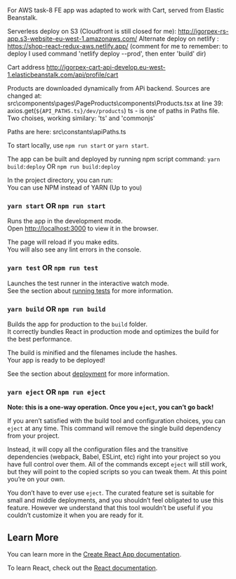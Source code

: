 For AWS task-8 FE app was adapted to work with Cart, served from Elastic Beanstalk.

Serverless deploy on S3 (Cloudfront is still closed for me): http://igorpex-rs-app.s3-website-eu-west-1.amazonaws.com/
Alternate deploy on netlify : https://shop-react-redux-aws.netlify.app/ 
(comment for me to remember: to deploy I used command 'netlify deploy --prod', then enter 'build' dir)

Cart address http://igorpex-cart-api-develop.eu-west-1.elasticbeanstalk.com/api/profile/cart

Products are downloaded dynamically from APi backend.
Sources are changed at: src\components\pages\PageProducts\components\Products.tsx 
at line 39: axios.get(`${API_PATHS.ts}/dev/products`)
ts - is one of paths in Paths file.
Two choises, working similary: 'ts' and 'commonjs'

Paths are here: src\constants\apiPaths.ts

To start locally, use `npm run start` or `yarn start`.

The app can be built and deployed by running npm script command: 
 `yarn build:deploy` OR  `npm run build:deploy`

In the project directory, you can run:  
You can use NPM instead of YARN (Up to you)  

### `yarn start` OR `npm run start`

Runs the app in the development mode.<br />
Open [http://localhost:3000](http://localhost:3000) to view it in the browser.

The page will reload if you make edits.<br />
You will also see any lint errors in the console.

### `yarn test` OR `npm run test`

Launches the test runner in the interactive watch mode.<br />
See the section about [running tests](https://facebook.github.io/create-react-app/docs/running-tests) for more information.

### `yarn build` OR `npm run build`

Builds the app for production to the `build` folder.<br />
It correctly bundles React in production mode and optimizes the build for the best performance.

The build is minified and the filenames include the hashes.<br />
Your app is ready to be deployed!

See the section about [deployment](https://facebook.github.io/create-react-app/docs/deployment) for more information.

### `yarn eject` OR `npm run eject`

**Note: this is a one-way operation. Once you `eject`, you can’t go back!**

If you aren’t satisfied with the build tool and configuration choices, you can `eject` at any time. This command will remove the single build dependency from your project.

Instead, it will copy all the configuration files and the transitive dependencies (webpack, Babel, ESLint, etc) right into your project so you have full control over them. All of the commands except `eject` will still work, but they will point to the copied scripts so you can tweak them. At this point you’re on your own.

You don’t have to ever use `eject`. The curated feature set is suitable for small and middle deployments, and you shouldn’t feel obligated to use this feature. However we understand that this tool wouldn’t be useful if you couldn’t customize it when you are ready for it.

## Learn More

You can learn more in the [Create React App documentation](https://facebook.github.io/create-react-app/docs/getting-started).

To learn React, check out the [React documentation](https://reactjs.org/).
